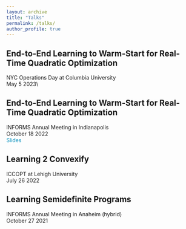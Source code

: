 ```yaml
---
layout: archive
title: "Talks"
permalink: /talks/
author_profile: true
---
```


<style>
a:link {
  color: #008CBA;
  background-color: white;
  text-decoration: none;
}
a:visited {
  color: #008CBA;
  background-color: white;
  text-decoration: none;
}
a:hover {
  color: #008CBA;
  background-color: white;
  text-decoration: none;
}
a:active {
  color: #008CBA;
  background-color: white;
  text-decoration: none;
}
</style>

## End-to-End Learning to Warm-Start for Real-Time Quadratic Optimization
NYC Operations Day at Columbia University\
May 5 2023\


## End-to-End Learning to Warm-Start for Real-Time Quadratic Optimization
INFORMS Annual Meeting in Indianapolis\
October 18 2022\
<a href="{{rajivsambharya.github.io}}/slides/informs22.pdf" download>
  Slides
</a>

## Learning 2 Convexify
ICCOPT at Lehigh University\
July 26 2022

## Learning Semidefinite Programs
INFORMS Annual Meeting in Anaheim (hybrid)\
October 27 2021



